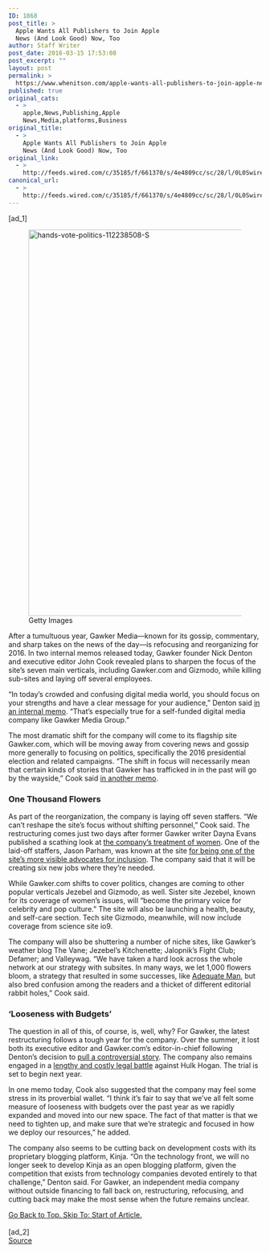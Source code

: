 ```yaml
---
ID: 1868
post_title: >
  Apple Wants All Publishers to Join Apple
  News (And Look Good) Now, Too
author: Staff Writer
post_date: 2016-03-15 17:53:08
post_excerpt: ""
layout: post
permalink: >
  https://www.whenitson.com/apple-wants-all-publishers-to-join-apple-news-and-look-good-now-too/
published: true
original_cats:
  - >
    apple,News,Publishing,Apple
    News,Media,platforms,Business
original_title:
  - >
    Apple Wants All Publishers to Join Apple
    News (And Look Good) Now, Too
original_link:
  - >
    http://feeds.wired.com/c/35185/f/661370/s/4e4809cc/sc/28/l/0L0Swired0N0C20A160C0A30Capple0Ewants0Epublishers0Ejoin0Eapple0Enews0Elook0Egood0Enow0C/story01.htm
canonical_url:
  - >
    http://feeds.wired.com/c/35185/f/661370/s/4e4809cc/sc/28/l/0L0Swired0N0C20A160C0A30Capple0Ewants0Epublishers0Ejoin0Eapple0Enews0Elook0Egood0Enow0C/story01.htm
---
```

 [ad_1]
<br><div id=""><figure attachment_1934199="" class="wp-caption landscape alignnone  relative" data-js="fader"><a href="http://www.wired.com/wp-content/uploads/2015/11/hands-vote-politics-112238508-S.jpg"><img src="http://www.whenitson.com/wp-content/uploads/2016/01/The-New-Republic-Is-For-SaleTurns-Out-Media-Is-Hard.jpg" alt="hands-vote-politics-112238508-S" width="1024" height="768" class="size-large wp-image-1934199"/></a><figcaption class="wp-caption-text link-underline"><span class="credit link-underline-sm"><span aria-hidden="true" class="ui ui ui-illo inline-block ui-credit relative opacity-5 marg-r-micro"/> Getty Images</span></figcaption></figure><p>After a tumultuous year, Gawker Media—known for its gossip, commentary, and sharp takes on the news of the day—is refocusing and reorganizing for 2016. In two internal memos released today, Gawker founder Nick Denton and executive editor John Cook revealed plans to sharpen the focus of the site’s seven main verticals, including Gawker.com and Gizmodo, while killing sub-sites and laying off several employees.</p>
<p>“In today’s crowded and confusing digital media world, you should focus on your strengths and have a clear message for your audience,” Denton said <a href="https://assets.documentcloud.org/documents/2515376/gawker-founder-nick-dentons-memo-11-17-15.pdf" target="_blank">in an internal memo</a>. “That’s especially true for a self-funded digital media company like Gawker Media Group.”</p>
<p>The most dramatic shift for the company will come to its flagship site Gawker.com, which will be moving away from covering news and gossip more generally to focusing on politics, specifically the 2016 presidential election and related campaigns. “The shift in focus will necessarily mean that certain kinds of stories that Gawker has trafficked in in the past will go by the wayside,” Cook said <a href="https://assets.documentcloud.org/documents/2515370/gawker-executive-editors-john-cook-memo-11-17-15.pdf" target="_blank">in another memo</a>.</p>
<h3>One Thousand Flowers</h3>
<p>As part of the reorganization, the company is laying off seven staffers. “We can’t reshape the site’s focus without shifting personnel,” Cook said. The restructuring comes just two days after former Gawker writer Dayna Evans published a scathing look at <a href="https://medium.com/matter/on-gawker-s-problem-with-women-f1197d8c1a4e" target="_blank">the company’s treatment of women</a>. One of the laid-off staffers, Jason Parham, was known at the site <a href="http://jparham.kinja.com/gawker-medias-responsibility-to-diversity-1678986146" target="_blank">for being one of the site’s more visible advocates for inclusion</a>. The company said that it will be creating six new jobs where they’re needed. </p>



<p>While Gawker.com shifts to cover politics, changes are coming to other popular verticals Jezebel and Gizmodo, as well. Sister site Jezebel, known for its coverage of women’s issues, will “become the primary voice for celebrity and pop culture.” The site will also be launching a health, beauty, and self-care section. Tech site Gizmodo, meanwhile, will now include coverage from science site io9. </p>
<p>The company will also be shuttering a number of niche sites, like Gawker’s weather blog The Vane; Jezebel’s Kitchenette; Jalopnik’s Fight Club; Defamer; and Valleywag. “We have taken a hard look across the whole network at our strategy with subsites. In many ways, we let 1,000 flowers bloom, a strategy that resulted in some successes, like <a href="http://adequateman.deadspin.com" target="_blank">Adequate Man</a>, but also bred confusion among the readers and a thicket of different editorial rabbit holes,” Cook said.</p>
<h3>‘Looseness with Budgets’</h3>
<p>The question in all of this, of course, is, well, why? For Gawker, the latest restructuring follows a tough year for the company. Over the summer, it lost both its executive editor and Gawker.com’s editor-in-chief following Denton’s decision to <a href="http://www.wired.com/2015/07/gawker-reboots-even-nick-denton-isnt-sure-whats-next/" target="_blank">pull a controversial story</a>. The company also remains engaged in a <a href="http://money.cnn.com/2015/06/17/media/hulk-hogan-gawker-lawsuit/" target="_blank">lengthy and costly legal battle</a> against Hulk Hogan. The trial is set to begin next year. </p>
<p>In one memo today, Cook also suggested that the company may feel some stress in its proverbial wallet. “I think it’s fair to say that we’ve all felt some measure of looseness with budgets over the past year as we rapidly expanded and moved into our new space. The fact of that matter is that we need to tighten up, and make sure that we’re strategic and focused in how we deploy our resources,” he added.</p>
<p>The company also seems to be cutting back on development costs with its proprietary blogging platform, Kinja. “On the technology front, we will no longer seek to develop Kinja as an open blogging platform, given the competition that exists from technology companies devoted entirely to that challenge,” Denton said. For Gawker, an independent media company without outside financing to fall back on, restructuring, refocusing, and cutting back may make the most sense when the future remains unclear.</p>
							<a class="visually-hidden skip-to-text-link focusable bg-white" href="#start-of-content">Go Back to Top. Skip To: Start of Article.</a>
						</div>
<br>[ad_2]
<br><a href="http://feeds.wired.com/c/35185/f/661370/s/4e4809cc/sc/28/l/0L0Swired0N0C20A160C0A30Capple0Ewants0Epublishers0Ejoin0Eapple0Enews0Elook0Egood0Enow0C/story01.htm">Source </a>
